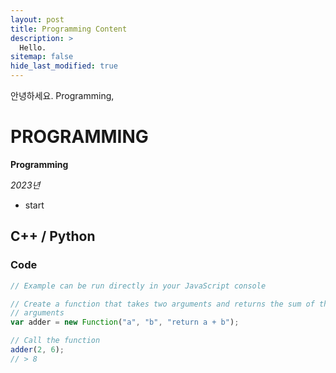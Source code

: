 ```yaml
---
layout: post
title: Programming Content
description: >
  Hello.
sitemap: false
hide_last_modified: true
---
```


안녕하세요. Programming, 

# PROGRAMMING

**Programming**


*2023년*

- start

## C++ / Python

### Code

~~~js
// Example can be run directly in your JavaScript console

// Create a function that takes two arguments and returns the sum of those
// arguments
var adder = new Function("a", "b", "return a + b");

// Call the function
adder(2, 6);
// > 8
~~~

